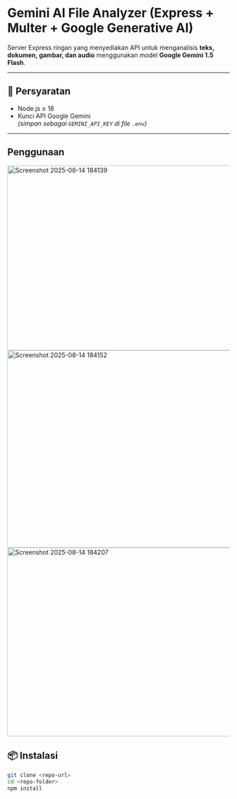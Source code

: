 # Gemini AI File Analyzer (Express + Multer + Google Generative AI)

Server Express ringan yang menyediakan API untuk menganalisis **teks, dokumen, gambar, dan audio** menggunakan model **Google Gemini 1.5 Flash**.

---

## 🔧 Persyaratan

- Node.js ≥ 18  
- Kunci API Google Gemini  
  *(simpan sebagai `GEMINI_API_KEY` di file `.env`)*

---


## Penggunaan
<img width="629" height="419" alt="Screenshot 2025-08-14 184139" src="https://github.com/user-attachments/assets/bd2c419e-568c-4720-a2e8-1eb9c8dcbe99" />
<img width="665" height="447" alt="Screenshot 2025-08-14 184152" src="https://github.com/user-attachments/assets/4256923f-fbb9-450f-83ad-d90aba37c20f" />

<img width="592" height="428" alt="Screenshot 2025-08-14 184207" src="https://github.com/user-attachments/assets/b29eed44-23d9-4fd6-9ca6-21bacdcb03a9" />



## 📦 Instalasi

```bash
git clone <repo-url>
cd <repo-folder>
npm install
